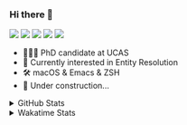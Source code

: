 ### Hi there 👋

[![](https://img.shields.io/badge/-Email-325180?logo=maildotru&logoColor=white&style=flat-square)](mailto:hi@wang.tianshu.me)
[![](https://img.shields.io/badge/-GitHub-black?logo=GitHub&style=flat-square)](https://github.com/tshu-w)
[![](https://img.shields.io/badge/-Telegram-26a5e4?labelColor=fafafa&logo=telegram&style=flat-square)](https://t.me/tshu_w) 
[![](https://img.shields.io/badge/-Twitter-1da1f2?logo=Twitter&logoColor=white&style=flat-square)](https://twitter.com/tshu_w)
[![](https://komarev.com/ghpvc/?username=tshu-w&color=blueviolet&style=flat-square)]()



- 🧑🏻‍🎓 PhD candidate at UCAS
- 🔭 Currently interested in Entity Resolution
- 🛠 macOS & Emacs & ZSH
- 🚧 Under construction...

<details>

<summary>GitHub Stats</summary>

![Tianshu's GitHub stats](https://github-readme-stats.vercel.app/api?username=tshu-w&show_icons=true&theme=buefy&count_private=true)
  
</details>


<details>
  <summary>Wakatime Stats</summary>

  Currently, files accessed by tramp cannot be tracked by wakatime, see https://github.com/wakatime/wakatime-mode/issues/27
  <br>
  
<!--START_SECTION:waka-->
![Code Time](http://img.shields.io/badge/Code%20Time-6%2C243%20hrs%2029%20mins-blue)

**I'm an Early 🐤** 

```text
🌞 Morning       51 commits       ████░░░░░░░░░░░░░░░░░░░░░   16.19 % 
🌆 Daytime      160 commits       ████████████░░░░░░░░░░░░░   50.79 % 
🌃 Evening       89 commits       ███████░░░░░░░░░░░░░░░░░░   28.25 % 
🌙 Night         15 commits       █░░░░░░░░░░░░░░░░░░░░░░░░   04.76 % 

```
📅 **I'm Most Productive on Tuesday** 

```text
Monday          47 commits       ███░░░░░░░░░░░░░░░░░░░░░░   14.92 % 
Tuesday         66 commits       █████░░░░░░░░░░░░░░░░░░░░   20.95 % 
Wednesday       36 commits       ██░░░░░░░░░░░░░░░░░░░░░░░   11.43 % 
Thursday        38 commits       ███░░░░░░░░░░░░░░░░░░░░░░   12.06 % 
Friday          56 commits       ████░░░░░░░░░░░░░░░░░░░░░   17.78 % 
Saturday        33 commits       ██░░░░░░░░░░░░░░░░░░░░░░░   10.48 % 
Sunday          39 commits       ███░░░░░░░░░░░░░░░░░░░░░░   12.38 % 

```


📊 **This Week I Spent My Time On** 

```text
💬 Programming Languages: 
sh                       7 hrs 14 mins       █████████████████████████   100.00 % 

🔥 Editors: 
Zsh                      7 hrs 14 mins       █████████████████████████   100.00 % 

🐱‍💻 Projects: 
Terminal                 4 hrs 36 mins       ████████████████░░░░░░░░░   63.69 % 
universal-blocker        1 hr 18 mins        ████░░░░░░░░░░░░░░░░░░░░░   18.00 % 
emacs                    33 mins             ██░░░░░░░░░░░░░░░░░░░░░░░   07.60 % 
dotfiles                 30 mins             █░░░░░░░░░░░░░░░░░░░░░░░░   06.98 % 
zsh-autocomplete         12 mins             ░░░░░░░░░░░░░░░░░░░░░░░░░   02.88 % 

💻 Operating System: 
Mac                      5 hrs 51 mins       ████████████████████░░░░░   80.75 % 
Linux                    1 hr 23 mins        ████░░░░░░░░░░░░░░░░░░░░░   19.25 % 

```

**I Mostly Code in Python** 

```text
Python                   11 repos            ████████████░░░░░░░░░░░░░   50.00 % 
HTML                     2 repos             ██░░░░░░░░░░░░░░░░░░░░░░░   09.09 % 
Emacs Lisp               2 repos             ██░░░░░░░░░░░░░░░░░░░░░░░   09.09 % 
JavaScript               2 repos             ██░░░░░░░░░░░░░░░░░░░░░░░   09.09 % 
TeX                      2 repos             ██░░░░░░░░░░░░░░░░░░░░░░░   09.09 % 

```



 Last Updated on 08/02/2023 08:06:42 UTC
<!--END_SECTION:waka-->
</details>
